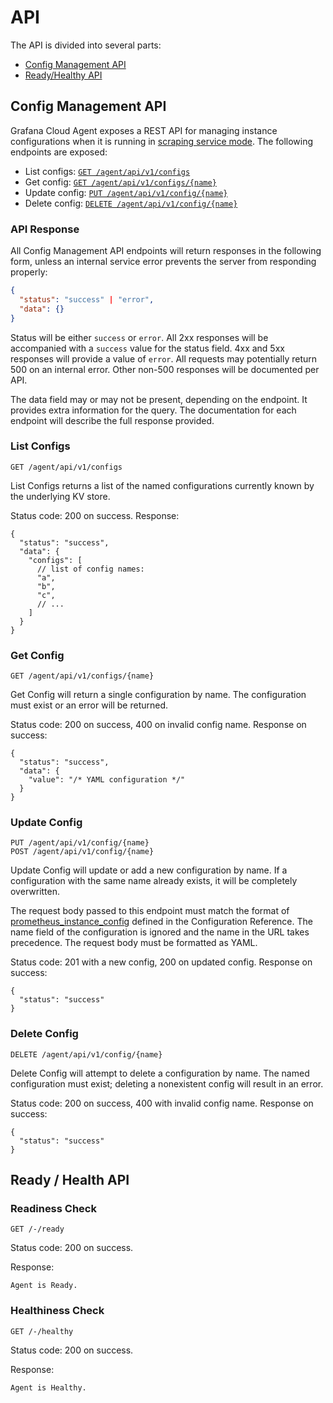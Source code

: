 # API

The API is divided into several parts: 

- [Config Management API](#config-management-api)
- [Ready/Healthy API](#ready--health-api)

## Config Management API

Grafana Cloud Agent exposes a REST API for managing instance configurations when
it is running in [scraping service mode](./scraping-service.md). The following
endpoints are exposed:

- List configs: [`GET /agent/api/v1/configs`](#list-configs)
- Get config: [`GET /agent/api/v1/configs/{name}`](#get-config)
- Update config: [`PUT /agent/api/v1/config/{name}`](#update-config)
- Delete config: [`DELETE /agent/api/v1/config/{name}`](#delete-config)

### API Response

All Config Management API endpoints will return responses in the following
form, unless an internal service error prevents the server from responding
properly:

```json
{
  "status": "success" | "error",
  "data": {}
}
```

Status will be either `success` or `error`. All 2xx responses will be
accompanied with a `success` value for the status field. 4xx and 5xx
responses will provide a value of `error`. All requests may potentially
return 500 on an internal error. Other non-500 responses will be documented
per API.

The data field may or may not be present, depending on the endpoint. It
provides extra information for the query. The documentation for each endpoint
will describe the full response provided.

### List Configs

```
GET /agent/api/v1/configs
```

List Configs returns a list of the named configurations currently known by the
underlying KV store.

Status code: 200 on success.
Response:

```
{
  "status": "success",
  "data": {
    "configs": [
      // list of config names:
      "a",
      "b",
      "c",
      // ...
    ]
  }
}
```

### Get Config

```
GET /agent/api/v1/configs/{name}
```

Get Config will return a single configuration by name. The configuration must
exist or an error will be returned.

Status code: 200 on success, 400 on invalid config name.
Response on success:

```
{
  "status": "success",
  "data": {
    "value": "/* YAML configuration */"
  }
}
```

### Update Config

```
PUT /agent/api/v1/config/{name}
POST /agent/api/v1/config/{name}
```

Update Config will update or add a new configuration by name. If a configuration
with the same name already exists, it will be completely overwritten.

The request body passed to this endpoint must match the format of
[prometheus_instance_config](./configuration-reference.md#prometheus_instance_config)
defined in the Configuration Reference. The name field of the configuration is
ignored and the name in the URL takes precedence. The request body must be
formatted as YAML.

Status code: 201 with a new config, 200 on updated config.
Response on success:

```
{
  "status": "success"
}
```

### Delete Config

```
DELETE /agent/api/v1/config/{name}
```

Delete Config will attempt to delete a configuration by name. The named
configuration must exist; deleting a nonexistent config will result in an
error.

Status code: 200 on success, 400 with invalid config name.
Response on success:

```
{
  "status": "success"
}
```

## Ready / Health API

### Readiness Check

```
GET /-/ready
```

Status code: 200 on success. 

Response: 
```
Agent is Ready.
```

### Healthiness Check 

```
GET /-/healthy
```

Status code: 200 on success. 

Response:
```
Agent is Healthy.
```
